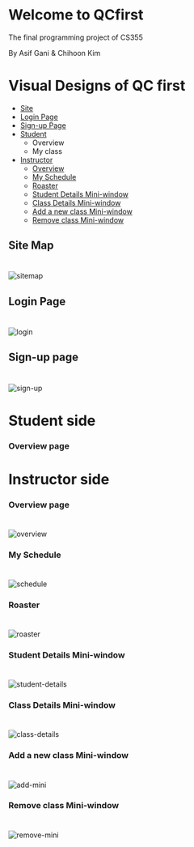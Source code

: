 # Welcome to QCfirst

The final programming project of CS355

By Asif Gani & Chihoon Kim

# Visual Designs of QC first
* [Site](#sitemap)
* [Login Page](#login)
* [Sign-up Page](#sign-up)
* [Student](#student)
    * Overview
    * My class
* [Instructor](#ins)
    * [Overview](#overview-ins)
    * [My Schedule](#schedule)
    * [Roaster](#roaster)
    * [Student Details Mini-window](#student-details-ins)
    * [Class Details Mini-window](#class-details-ins)
    * [Add a new class Mini-window](#add-mini-ins)
    * [Remove class Mini-window](#remove-mini-ins)
   
## Site Map 
# <a name="sitemap"></a>
![sitemap](imgs/sitemap.png)

## Login Page 
# <a name="login"></a>
![login](imgs/login.png)

## Sign-up page
# <a name="sign-up"></a>
![sign-up](imgs/signup.png)

# Student side
### Overview page
# <a name="student"></a>

# Instructor side <a name="ins"></a>
### Overview page
# <a name="overview-ins"></a>
![overview](imgs/overview.png)

### My Schedule
# <a name="schedule"></a>
![schedule](imgs/schedule.png)

### Roaster
# <a name="roaster"></a>
![roaster](imgs/roster.png)

### Student Details Mini-window
# <a name="student-details-ins"></a>
![student-details](imgs/student-details.png)

### Class Details Mini-window
# <a name="class-details-ins"></a>
![class-details](imgs/class-details.png)

### Add a new class Mini-window
# <a name="add-mini-ins"></a>
![add-mini](imgs/Add-mini.png)

### Remove class Mini-window
# <a name="remove-mini-ins"></a>
![remove-mini](imgs/remove-mini.png)
